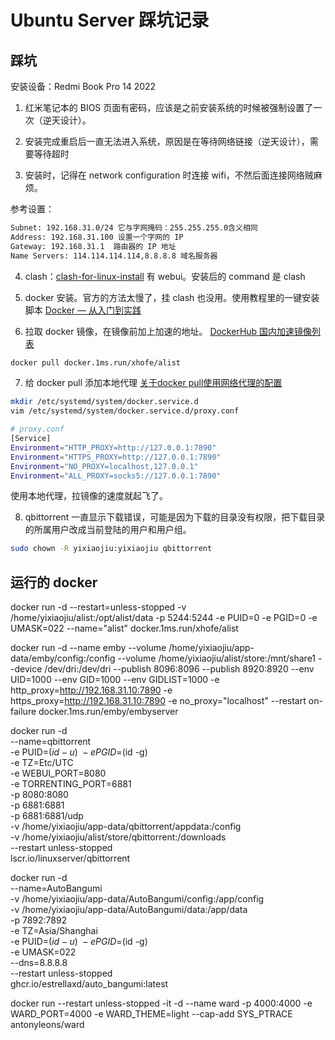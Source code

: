 # Ubuntu Server 踩坑记录

## 踩坑

安装设备：Redmi Book Pro 14 2022

1. 红米笔记本的 BIOS 页面有密码，应该是之前安装系统的时候被强制设置了一次（逆天设计）。

2. 安装完成重启后一直无法进入系统，原因是在等待网络链接（逆天设计），需要等待超时

3. 安装时，记得在 network configuration 时连接 wifi，不然后面连接网络贼麻烦。

参考设置：

```txt
Subnet: 192.168.31.0/24 它与字网掩码：255.255.255.0含义相同
Address: 192.168.31.100 设置一个字网的 IP
Gateway: 192.168.31.1  路由器的 IP 地址
Name Servers: 114.114.114.114,8.8.8.8 域名服务器
```

4. clash：[clash-for-linux-install](https://github.com/nelvko/clash-for-linux-install?tab=readme-ov-file) 有 webui。安装后的 command 是 clash

5. docker 安装。官方的方法太慢了，挂 clash 也没用。使用教程里的一键安装脚本 [Docker — 从入门到实践](https://yeasy.gitbook.io/docker_practice/install/ubuntu)

6. 拉取 docker 镜像，在镜像前加上加速的地址。 [DockerHub 国内加速镜像列表](https://github.com/dongyubin/DockerHub)

```sh
docker pull docker.1ms.run/xhofe/alist
```

7. 给 docker pull 添加本地代理 [关于docker pull使用网络代理的配置](https://www.feiyiblog.com/2021/01/13/%E5%85%B3%E4%BA%8Edocker-pull%E4%BD%BF%E7%94%A8%E7%BD%91%E7%BB%9C%E4%BB%A3%E7%90%86%E9%97%AE%E9%A2%98/)

```sh
mkdir /etc/systemd/system/docker.service.d
vim /etc/systemd/system/docker.service.d/proxy.conf

# proxy.conf
[Service]
Environment="HTTP_PROXY=http://127.0.0.1:7890"
Environment="HTTPS_PROXY=http://127.0.0.1:7890"
Environment="NO_PROXY=localhost,127.0.0.1"
Environment="ALL_PROXY=socks5://127.0.0.1:7890"
```

使用本地代理，拉镜像的速度就起飞了。

8. qbittorrent 一直显示下载错误，可能是因为下载的目录没有权限，把下载目录的所属用户改成当前登陆的用户和用户组。

```sh
sudo chown -R yixiaojiu:yixiaojiu qbittorrent
```

## 运行的 docker

docker run -d --restart=unless-stopped -v /home/yixiaojiu/alist:/opt/alist/data -p 5244:5244 -e PUID=0 -e PGID=0 -e UMASK=022 --name="alist" docker.1ms.run/xhofe/alist

docker run -d --name emby --volume /home/yixiaojiu/app-data/emby/config:/config --volume /home/yixiaojiu/alist/store:/mnt/share1 --device /dev/dri:/dev/dri --publish 8096:8096 --publish 8920:8920 --env UID=1000 --env GID=1000 --env GIDLIST=1000 -e http_proxy=http://192.168.31.10:7890 -e https_proxy=http://192.168.31.10:7890 -e no_proxy="localhost" --restart on-failure docker.1ms.run/emby/embyserver

docker run -d \
 --name=qbittorrent \
 -e PUID=$(id -u) \
 -e PGID=$(id -g) \
 -e TZ=Etc/UTC \
 -e WEBUI_PORT=8080 \
 -e TORRENTING_PORT=6881 \
 -p 8080:8080 \
 -p 6881:6881 \
 -p 6881:6881/udp \
 -v /home/yixiaojiu/app-data/qbittorrent/appdata:/config \
 -v /home/yixiaojiu/alist/store/qbittorrent:/downloads \
 --restart unless-stopped \
 lscr.io/linuxserver/qbittorrent

docker run -d \
 --name=AutoBangumi \
 -v /home/yixiaojiu/app-data/AutoBangumi/config:/app/config \
 -v /home/yixiaojiu/app-data/AutoBangumi/data:/app/data \
 -p 7892:7892 \
 -e TZ=Asia/Shanghai \
 -e PUID=$(id -u) \
 -e PGID=$(id -g) \
 -e UMASK=022 \
 --dns=8.8.8.8 \
 --restart unless-stopped \
 ghcr.io/estrellaxd/auto_bangumi:latest

docker run --restart unless-stopped -it -d --name ward -p 4000:4000 -e WARD_PORT=4000 -e WARD_THEME=light --cap-add SYS_PTRACE antonyleons/ward
